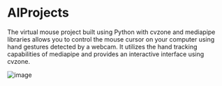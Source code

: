 # AIProjects
The virtual mouse project built using Python with cvzone and mediapipe libraries allows you to control the mouse cursor on your computer using hand gestures detected by a webcam. It utilizes the hand tracking capabilities of mediapipe and provides an interactive interface using cvzone.

![image](https://github.com/Apekshasoni06/AIProjects/assets/84591271/ddf86003-efb6-4bfa-9aee-ffce9ec10610)

